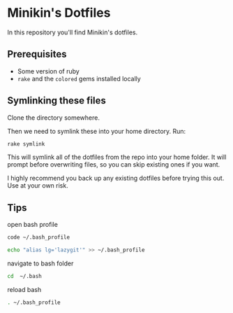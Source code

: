 # Minikin's Dotfiles

In this repository you'll find Minikin's dotfiles.

## Prerequisites

- Some version of ruby
- `rake` and the `colored` gems installed locally

## Symlinking these files

Clone the directory somewhere.

Then we need to symlink these into your home directory. Run:

```bash
rake symlink
```

This will symlink all of the dotfiles from the repo into your home folder.
It will prompt before overwriting files, so you can skip existing ones if you want.

I highly recommend you back up any existing dotfiles before trying this out. Use at your own risk.

## Tips

open bash profile

```sh
code ~/.bash_profile
```

```sh
echo "alias lg='lazygit'" >> ~/.bash_profile
```

navigate to bash folder

```sh
cd  ~/.bash
```

reload bash

```sh
. ~/.bash_profile
```
